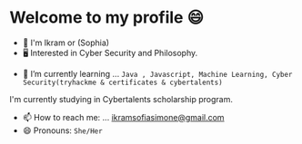 # Welcome to my profile 😄

* 👦 I'm Ikram or (Sophia)
* 🖥 Interested in Cyber Security and Philosophy.

- 🌱 I’m currently learning ... `Java , Javascript, Machine Learning, Cyber Security(tryhackme & certificates & cybertalents)`

I'm currently studying in Cybertalents scholarship program.
- 📫 How to reach me: ...  ikramsofiasimone@gmail.com
- 😄 Pronouns: `She/Her`

